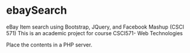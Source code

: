 # ebaySearch
eBay Item search using Bootstrap, JQuery, and Facebook Mashup (CSCI 571)
This is an academic project for course CSCI571- Web Technologies

Place the contents in a PHP server.
